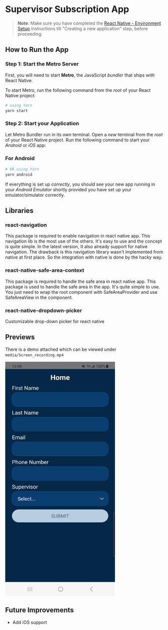 # Supervisor Subscription App

> **Note**: Make sure you have completed the [React Native - Environment Setup](https://reactnative.dev/docs/environment-setup) instructions till "Creating a new application" step, before proceeding.

## How to Run the App

### Step 1: Start the Metro Server

First, you will need to start **Metro**, the JavaScript _bundler_ that ships _with_ React Native.

To start Metro, run the following command from the _root_ of your React Native project:

```bash
# using Yarn
yarn start
```

### Step 2: Start your Application

Let Metro Bundler run in its _own_ terminal. Open a _new_ terminal from the _root_ of your React Native project. Run the following command to start your _Android_ or _iOS_ app:

### For Android

```bash
# OR using Yarn
yarn android
```

If everything is set up _correctly_, you should see your new app running in your _Android Emulator_ shortly provided you have set up your emulator/simulator correctly.

## Libraries

### react-navigation

This package is required to enable navigation in react native app. This navigation lib is the most use of the others. It's easy to use and the concept is quite simple. In the latest version, It also already support for native navigation. The drawback is this navigation library wasn't implemented from native at first place. So the integration with native is done by the hacky way.

### react-native-safe-area-context

This package is required to handle the safe area in react native app. This package is used to handle the safe area in the app. It's quite simple to use. You just need to wrap the root component with SafeAreaProvider and use SafeAreaView in the component.

### react-native-dropdown-picker

Customizable drop-down picker for react native

## Previews

There is a demo attached which can be viewed under `media/Screen_recording.mp4`

<img src="media/Screenshot.png" alt="Logo Folly" width="350" height="745"  />

## Future Improvements

- Add iOS support
